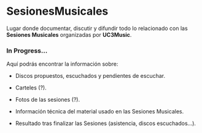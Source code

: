 # SesionesMusicales
Lugar donde documentar, discutir y difundir todo lo relacionado con las **Sesiones Musicales** organizadas por **UC3Music**.

### In Progress...

Aquí podrás encontrar la información sobre:

- Discos propuestos, escuchados y pendientes de escuchar.

- Carteles (?).

- Fotos de las sesiones (?).

- Información técnica del material usado en las Sesiones Musicales.

- Resultado tras finalizar las Sesiones (asistencia, discos escuchados...).

